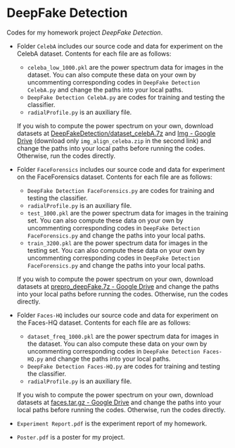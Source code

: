 # DeepFake Detection

Codes for my homework project *DeepFake Detection*.

- Folder ```CelebA``` includes our source code and data for experiment on the CelebA dataset. Contents for each file are as follows:

  - ```celeba_low_1000.pkl``` are the power spectrum data for images in the dataset. You can also compute these data on your own by uncommenting corresponding codes in ```DeepFake Detection CelebA.py``` and change the paths into your local paths.
  - ```DeepFake Detection CelebA.py``` are codes for training and testing the classifier.
  - ```radialProfile.py``` is an auxiliary file.

  If you wish to compute the power spectrum on your own, download datasets at [DeepFakeDetection/dataset_celebA.7z](https://github.com/cc-hpc-itwm/DeepFakeDetection/blob/master/Experiments_CelebA/dataset_celebA.7z) and [Img - Google Drive](https://drive.google.com/drive/folders/0B7EVK8r0v71pTUZsaXdaSnZBZzg?resourcekey=0-rJlzl934LzC-Xp28GeIBzQ) (download only ```img_align_celeba.zip``` in the second link) and change the paths into your local paths before running the codes. Otherwise, run the codes directly.

- Folder ```FaceForensics``` includes our source code and data for experiment on the FaceForensics dataset. Contents for each file are as follows:

  - ```DeepFake Detection FaceForensics.py``` are codes for training and testing the classifier.
  - ```radialProfile.py``` is an auxiliary file.
  - ```test_1000.pkl``` are the power spectrum data for images in the training set. You can also compute these data on your own by uncommenting corresponding codes in ```DeepFake Detection FaceForensics.py``` and change the paths into your local paths.
  - ```train_3200.pkl``` are the power spectrum data for images in the testing set. You can also compute these data on your own by uncommenting corresponding codes in ```DeepFake Detection FaceForensics.py``` and change the paths into your local paths.

  If you wish to compute the power spectrum on your own, download datasets at [prepro_deepFake.7z - Google Drive](https://drive.google.com/file/d/1rokPjCHe30mZBnk7J5j0MiIuUAuOqHoQ/view) and change the paths into your local paths before running the codes. Otherwise, run the codes directly.

- Folder ```Faces-HQ``` includes our source code and data for experiment on the Faces-HQ dataset. Contents for each file are as follows:

  - ```dataset_freq_1000.pkl``` are the power spectrum data for images in the dataset. You can also compute these data on your own by uncommenting corresponding codes in ```DeepFake Detection Faces-HQ.py``` and change the paths into your local paths.
  - ```DeepFake Detection Faces-HQ.py``` are codes for training and testing the classifier.
  - ```radialProfile.py``` is an auxiliary file.

  If you wish to compute the power spectrum on your own, download datasets at [faces.tar.gz - Google Drive](https://drive.google.com/file/d/1AqbGw82ueBP3fNNVCbXZgOPPFsh2uNXm/view) and change the paths into your local paths before running the codes. Otherwise, run the codes directly.

- ```Experiment Report.pdf``` is the experiment report of my homework.

- ```Poster.pdf``` is a poster for my project.